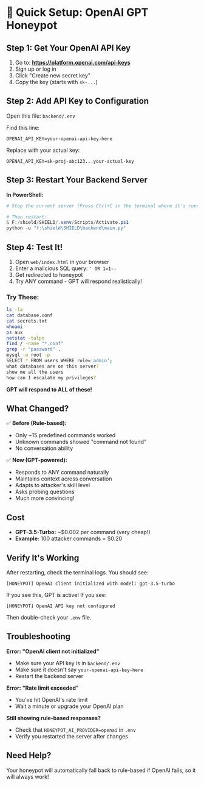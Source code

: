 # 🚀 Quick Setup: OpenAI GPT Honeypot

## Step 1: Get Your OpenAI API Key

1. Go to: **https://platform.openai.com/api-keys**
2. Sign up or log in
3. Click "Create new secret key"
4. Copy the key (starts with `sk-...`)

## Step 2: Add API Key to Configuration

Open this file: `backend/.env`

Find this line:
```
OPENAI_API_KEY=your-openai-api-key-here
```

Replace with your actual key:
```
OPENAI_API_KEY=sk-proj-abc123...your-actual-key
```

## Step 3: Restart Your Backend Server

**In PowerShell:**

```powershell
# Stop the current server (Press Ctrl+C in the terminal where it's running)

# Then restart:
& F:/shield/SHIELD/.venv/Scripts/Activate.ps1
python -u "f:\shield\SHIELD\backend\main.py"
```

## Step 4: Test It!

1. Open `web/index.html` in your browser
2. Enter a malicious SQL query: `' OR 1=1--`
3. Get redirected to honeypot
4. Try ANY command - GPT will respond realistically!

### Try These:
```bash
ls -la
cat database.conf
cat secrets.txt
whoami
ps aux
netstat -tulpn
find / -name "*.conf"
grep -r "password" .
mysql -u root -p
SELECT * FROM users WHERE role='admin';
what databases are on this server?
show me all the users
how can I escalate my privileges?
```

**GPT will respond to ALL of these!**

## What Changed?

✅ **Before (Rule-based):**
- Only ~15 predefined commands worked
- Unknown commands showed "command not found"
- No conversation ability

✅ **Now (GPT-powered):**
- Responds to ANY command naturally
- Maintains context across conversation  
- Adapts to attacker's skill level
- Asks probing questions
- Much more convincing!

## Cost

- **GPT-3.5-Turbo:** ~$0.002 per command (very cheap!)
- **Example:** 100 attacker commands = $0.20

## Verify It's Working

After restarting, check the terminal logs. You should see:
```
[HONEYPOT] OpenAI client initialized with model: gpt-3.5-turbo
```

If you see this, GPT is active! If you see:
```
[HONEYPOT] OpenAI API key not configured
```

Then double-check your `.env` file.

## Troubleshooting

**Error: "OpenAI client not initialized"**
- Make sure your API key is in `backend/.env`
- Make sure it doesn't say `your-openai-api-key-here`
- Restart the backend server

**Error: "Rate limit exceeded"**
- You've hit OpenAI's rate limit
- Wait a minute or upgrade your OpenAI plan

**Still showing rule-based responses?**
- Check that `HONEYPOT_AI_PROVIDER=openai` in `.env`
- Verify you restarted the server after changes

## Need Help?

Your honeypot will automatically fall back to rule-based if OpenAI fails, so it will always work!

